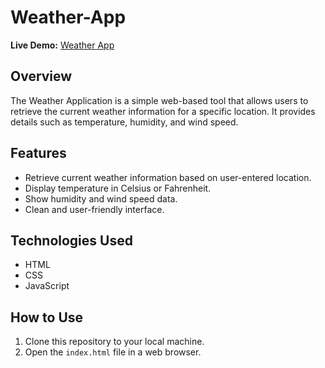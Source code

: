 # Weather-App

**Live Demo:** [Weather App](https://atharva090211.github.io/Weather-App/)

## Overview

The Weather Application is a simple web-based tool that allows users to retrieve the current weather information for a specific location. It provides details such as temperature, humidity, and wind speed.

## Features

- Retrieve current weather information based on user-entered location.
- Display temperature in Celsius or Fahrenheit.
- Show humidity and wind speed data.
- Clean and user-friendly interface.

## Technologies Used

- HTML
- CSS
- JavaScript

## How to Use

1. Clone this repository to your local machine.
2. Open the `index.html` file in a web browser.
